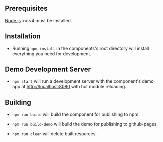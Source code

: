 ## Prerequisites

[Node.js](http://nodejs.org/) >= v4 must be installed.

## Installation

- Running `npm install` in the components's root directory will install everything you need for development.

## Demo Development Server

- `npm start` will run a development server with the component's demo app at [http://localhost:8080](http://localhost:8080) with hot module reloading.

## Building

- `npm run build` will build the component for publishing to npm.

- `npm run build-demo` will build the demo for publishing to github-pages.

- `npm run clean` will delete built resources.
